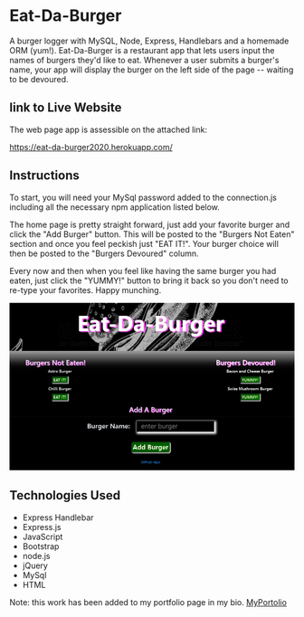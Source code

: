# Eat-Da-Burger
A burger logger with MySQL, Node, Express, Handlebars and a homemade ORM (yum!). Eat-Da-Burger is a restaurant app that lets users input the names of burgers they'd like to eat. Whenever a user submits a burger's name, your app will display the burger on the left side of the page -- waiting to be devoured.

## link to Live Website
The web page app is assessible on the attached link:

https://eat-da-burger2020.herokuapp.com/

## Instructions
To start, you will need your MySql password added to the connection.js including all the necessary npm application listed below.

The home page is pretty straight forward, just add your favorite burger and click the "Add Burger" button. This will be posted to the "Burgers Not Eaten" section and once you feel peckish just "EAT IT!". Your burger choice will then be posted to the "Burgers Devoured" column.

Every now and then when you feel like having the same burger you had eaten, just click the "YUMMY!" button to bring it back so you don't need to re-type your favorites. Happy munching.

![home](./public/assets/img/home.png)

## Technologies Used

- Express Handlebar
- Express.js
- JavaScript
- Bootstrap
- node.js
- jQuery
- MySql
- HTML


Note: this work has been added to my portfolio page in my bio.
[MyPortolio](https://jgohbb.github.io/Portfolio-JGoh/portfolio.html)